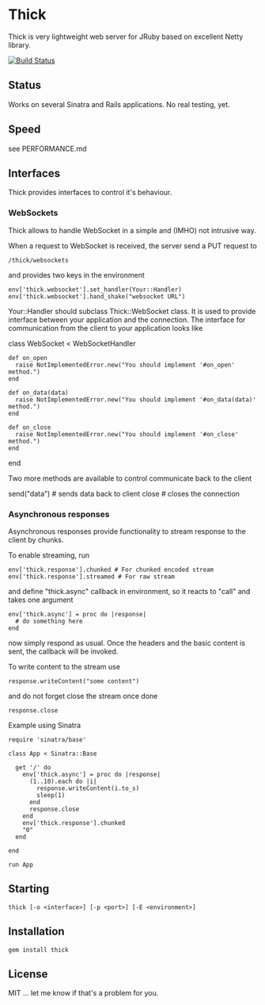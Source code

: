 # Thick

Thick is very lightweight web server for JRuby based on excellent Netty library.

[![Build Status](https://secure.travis-ci.org/marekjelen/thick.png?branch=master)](http://travis-ci.org/marekjelen/thick)

## Status

Works on several Sinatra and Rails applications. No real testing, yet.

## Speed

see PERFORMANCE.md

## Interfaces

Thick provides interfaces to control it's behaviour.

### WebSockets

Thick allows to handle WebSocket in a simple and (IMHO) not intrusive way.

When a request to WebSocket is received, the server send a PUT request to

    /thick/websockets

and provides two keys in the environment

    env['thick.websocket'].set_handler(Your::Handler)
    env['thick.websocket'].hand_shake("websocket URL")

Your::Handler should subclass Thick::WebSocket class. It is used to provide interface
between your application and the connection. The interface for communication from the
client to your application looks like

  class WebSocket < WebSocketHandler

    def on_open
      raise NotImplementedError.new("You should implement '#on_open' method.")
    end

    def on_data(data)
      raise NotImplementedError.new("You should implement '#on_data(data)' method.")
    end

    def on_close
      raise NotImplementedError.new("You should implement '#on_close' method.")
    end

  end

Two more methods are available to control communicate back to the client

  send("data") # sends data back to client
  close # closes the connection


### Asynchronous responses

Asynchronous responses provide functionality to stream response to the client by chunks.

To enable streaming, run

    env['thick.response'].chunked # For chunked encoded stream
    env['thick.response'].streamed # For raw stream

and define "thick.async" callback in environment, so it reacts to "call" and takes one argument

    env['thick.async'] = proc do |response|
      # do something here
    end

now simply respond as usual. Once the headers and the basic content is sent, the callback will be invoked.

To write content to the stream use

    response.writeContent("some content")

and do not forget close the stream once done

    response.close

Example using Sinatra

    require 'sinatra/base'

    class App < Sinatra::Base

      get '/' do
        env['thick.async'] = proc do |response|
          (1..10).each do |i|
            response.writeContent(i.to_s)
            sleep(1)
          end
          response.close
        end
        env['thick.response'].chunked
        "0"
      end

    end

    run App

## Starting

    thick [-o <interface>] [-p <port>] [-E <environment>]

## Installation

    gem install thick

## License

MIT ... let me know if that's a problem for you.